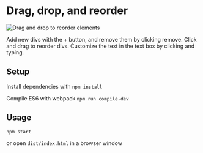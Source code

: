 # Drag, drop, and reorder

![Drag and drop to reorder elements](https://user-images.githubusercontent.com/26525656/35523558-f960deb4-04d3-11e8-9e5c-9679aff8c428.png)

Add new divs with the + button, and remove them by clicking remove.
Click and drag to reorder divs.
Customize the text in the text box by clicking and typing.

Setup
---
Install dependencies with
```npm install```

Compile ES6 with webpack
```npm run compile-dev```

Usage
---
```npm start```

or open `dist/index.html` in a browser window